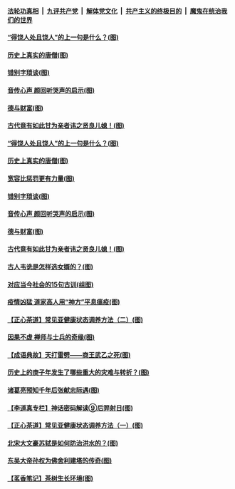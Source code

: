 ####  [法轮功真相](../../../../basic/blob/master/README.md?t=07022331) &nbsp;|&nbsp; [九评共产党](../../../../9ping.md/blob/master/README.md?t=07022331) &nbsp;|&nbsp; [解体党文化](../../../../jtdwh.md/blob/master/README.md?t=07022331)  &nbsp;|&nbsp; [共产主义的终极目的](../../../../gczydzjmd.md/blob/master/README.md?t=07022331) &nbsp;|&nbsp; [魔鬼在统治我们的世界](../../../../mgztzwmdsj.md/blob/master/README.md?t=07022331) 

#### [“得饶人处且饶人”的上一句是什么？(图)](../pages/p7/938333.md?t=07022331) 

#### [历史上真实的唐僧(图)](../pages/p7/938101.md?t=07022331) 

#### [错别字琐谈(图)](../pages/p7/938316.md?t=07022331) 

#### [音传心声 颜回听哭声的启示(图)](../pages/p7/938099.md?t=07022331) 

#### [德与财富(图)](../pages/p7/938218.md?t=07022331) 

#### [古代竟有如此甘为亲者讳之贤良儿媳！(图)](../pages/p7/938117.md?t=07022331) 

#### [“得饶人处且饶人”的上一句是什么？(图)](../pages/p7/938333.md?t=07022331) 

#### [历史上真实的唐僧(图)](../pages/p7/938101.md?t=07022331) 

#### [宽容比惩罚更有力量(图)](../pages/p7/938280.md?t=07022331) 

#### [错别字琐谈(图)](../pages/p7/938316.md?t=07022331) 

#### [音传心声 颜回听哭声的启示(图)](../pages/p7/938099.md?t=07022331) 

#### [德与财富(图)](../pages/p7/938218.md?t=07022331) 

#### [古代竟有如此甘为亲者讳之贤良儿媳！(图)](../pages/p7/938117.md?t=07022331) 

#### [古人韦诜是怎样选女婿的？(图)](../pages/p7/938100.md?t=07022331) 

#### [对应当今社会的15句古训(组图)](../pages/p7/938097.md?t=07022331) 

#### [疫情凶猛 道家高人用“神方”平息瘟疫(图)](../pages/p7/938004.md?t=07022331) 

#### [【正心茶道】常见亚健康状态调养方法（二）(图)](../pages/p7/937559.md?t=07022331) 

#### [因果不虚 禅师与士兵的奇缘(图)](../pages/p7/938092.md?t=07022331) 

#### [【成语典故】天打雷劈——商王武乙之死(图)](../pages/p7/937782.md?t=07022331) 

#### [历史上的庚子年发生了哪些重大的灾难与转折？(图)](../pages/p7/937991.md?t=07022331) 

#### [诸葛亮预知千年后张献忠际遇(图)](../pages/p7/937564.md?t=07022331) 

#### [【李道真专栏】神话密码解读⑨后羿射日(图)](../pages/p7/937560.md?t=07022331) 

#### [【正心茶道】常见亚健康状态调养方法（一）(图)](../pages/p7/937556.md?t=07022331) 

#### [北宋大文豪苏轼是如何防治洪水的？(图)](../pages/p7/937874.md?t=07022331) 

#### [东吴大帝孙权为佛舍利建塔的传奇(图)](../pages/p7/937764.md?t=07022331) 

#### [【茗香笔记】茶树生长环境(图)](../pages/p7/937562.md?t=07022331) 

